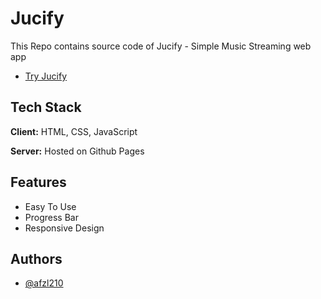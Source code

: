 
# Jucify

This Repo contains source code of Jucify - Simple Music Streaming web app
- [Try Jucify](https://github.com/AFZL210)

## Tech Stack

**Client:** HTML, CSS, JavaScript

**Server:** Hosted on Github Pages

  
## Features

- Easy To Use
- Progress Bar
- Responsive Design

  
## Authors

- [@afzl210](https://github.com/AFZL210)

  
